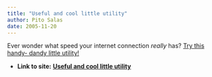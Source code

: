 ```yaml
---
title: "Useful and cool little utility"
author: Pito Salas
date: 2005-11-20
---
```


Ever wonder what speed your internet connection _really_ has? [Try this handy-
dandy little utility!](<http://www.internetfrog.com/mypc/speedtest/>)


* **Link to site:** **[Useful and cool little utility](None)**
